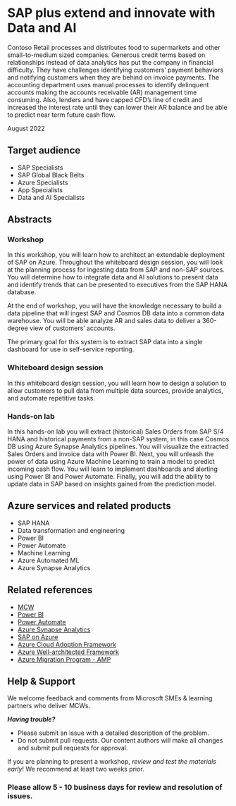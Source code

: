 

# SAP plus extend and innovate with Data and AI

Contoso Retail processes and distributes food to supermarkets and other small-to-medium sized companies.  Generous credit terms based on relationships instead of data analytics has put the company in financial difficulty.  They have challenges identifying customers’ payment behaviors and notifying customers when they are behind on invoice payments.  The accounting department uses manual processes to identify delinquent accounts making the accounts receivable (AR) management time consuming.  Also, lenders and have capped CFD’s line of credit and increased the interest rate until they can lower their AR balance and be able to predict near term future cash flow.

August 2022

## Target audience
- SAP Specialists
- SAP Global Black Belts
- Azure Specialists
- App Specialists
- Data and AI Specialists

## Abstracts

### Workshop

In this workshop, you will learn how to architect an extendable deployment of SAP on Azure. Throughout the whiteboard design session, you will look at the planning process for ingesting data from SAP and non-SAP sources. You will determine how to integrate data and AI solutions to present data and identify trends that can be presented to executives from the SAP HANA database.

At the end of workshop, you will have the knowledge necessary to build a data pipeline that will ingest SAP and Cosmos DB data into a common data warehouse. You will be able analyze AR and sales data to deliver a 360-degree view of customers’ accounts.

The primary goal for this system is to extract SAP data into a single dashboard for use in self-service reporting.

### Whiteboard design session

In this whiteboard design session, you will learn how to design a solution to allow customers to pull data from multiple data sources, provide analytics, and automate repetitive tasks.

### Hands-on lab

In this hands-on lab you will extract (historical) Sales Orders from SAP S/4 HANA and historical payments from a non-SAP system, in this case Cosmos DB using Azure Synapse Analytics pipelines. You will visualize the extracted Sales Orders and invoice data with Power BI. Next, you will unleash the power of data using Azure Machine Learning to train a model to predict incoming cash flow. You will learn to implement dashboards and alerting using Power BI and Power Automate. Finally, you will add the ability to update data in SAP based on insights gained from the prediction model.

## Azure services and related products

- SAP HANA
- Data transformation and engineering
- Power BI
- Power Automate
- Machine Learning
- Azure Automated ML
- Azure Synapse Analytics

## Related references
- [MCW](https://microsoftcloudworkshop.com/)
- [Power BI](https://powerbi.microsoft.com/)
- [Power Automate](https://powerautomate.microsoft.com/)
- [Azure Synapse Analytics](https://azure.microsoft.com/services/synapse-analytics/)
- [SAP on Azure](https://azure.microsoft.com/en-us/solutions/sap/azure-solutions/)
- [Azure Cloud Adoption Framework](https://docs.microsoft.com/en-us/azure/cloud-adoption-framework/)
- [Azure Well-architected Framework](https://docs.microsoft.com/en-us/azure/architecture/framework/)
- [Azure Migration Program - AMP](https://www.microsoft.com/azure/partners/amp)

## Help & Support

We welcome feedback and comments from Microsoft SMEs & learning partners who deliver MCWs.  

***Having trouble?***
- Please submit an issue with a detailed description of the problem.
- Do not submit pull requests. Our content authors will make all changes and submit pull requests for approval.  

If you are planning to present a workshop, *review and test the materials early*! We recommend at least two weeks prior.

### Please allow 5 - 10 business days for review and resolution of issues.
